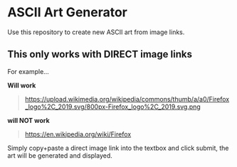 # ASCII Art Generator

Use this repository to create new ASCII art from image links. 

## This only works with DIRECT image links

For example...

**Will work**
>https://upload.wikimedia.org/wikipedia/commons/thumb/a/a0/Firefox_logo%2C_2019.svg/800px-Firefox_logo%2C_2019.svg.png



**will NOT work**
>https://en.wikipedia.org/wiki/Firefox


Simply copy+paste a direct image link into the textbox and click submit, the art will be generated and displayed.
